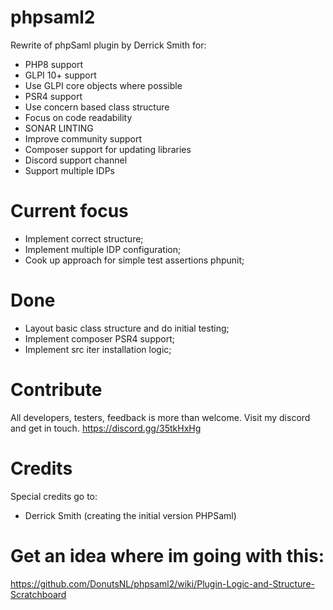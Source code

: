 # phpsaml2

Rewrite of phpSaml plugin by Derrick Smith for:
- PHP8 support
- GLPI 10+ support
- Use GLPI core objects where possible
- PSR4 support
- Use concern based class structure
- Focus on code readability
- SONAR LINTING
- Improve community support
- Composer support for updating libraries
- Discord support channel
- Support multiple IDPs

# Current focus
- Implement correct structure;
- Implement multiple IDP configuration;
- Cook up approach for simple test assertions phpunit;

# Done
- Layout basic class structure and do initial testing;
- Implement composer PSR4 support;
- Implement src iter installation logic;


# Contribute
All developers, testers, feedback is more than welcome. Visit my discord and get in touch.
https://discord.gg/35tkHxHg

# Credits
Special credits go to:
- Derrick Smith (creating the initial version PHPSaml)

# Get an idea where im going with this:
https://github.com/DonutsNL/phpsaml2/wiki/Plugin-Logic-and-Structure-Scratchboard
